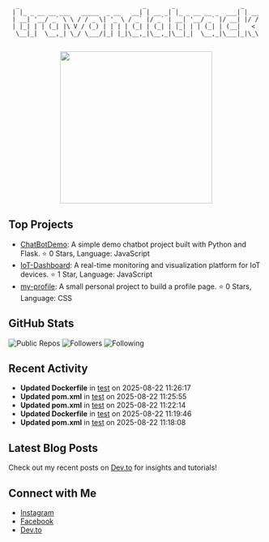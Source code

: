 ```
  _                                  _       _                  _    
 | |_ _ __ __ ___   _____  _ __   __| | __ _| |_ _ __ __ _  ___| | __
 | __| '__/ _` \ \ / / _ \| '_ \ / _` |/ _` | __| '__/ _` |/ __| |/ /
 | |_| | | (_| |\ V / (_) | | | | (_| | (_| | |_| | | (_| | (__|   < 
  \__|_|  \__,_| \_/ \___/|_| |_|\__,_|\__,_|\__|_|  \__,_|\___|_|\_\
                                                                     
```

<div align="center">
  <img src="https://media3.giphy.com/media/v1.Y2lkPTc5MGI3NjExdXg0OHExanoxazZ1a3R6Njlmc2ZtM3RkdzZkNGphdzV3a2RxNWQ0cyZlcD12MV9pbnRlcm5hbF9naWZfYnlfaWQmY3Q9Zw/DqiMTFxiXx0VaVZQbF/giphy.gif" width="300">
</div>

## Top Projects

- [ChatBotDemo](https://github.com/travondatrack/ChatBotDemo): A simple demo chatbot project built with Python and Flask. ⭐ 0 Stars, Language: JavaScript  
- [IoT-Dashboard](https://github.com/travondatrack/IoT-Dashboard): A real-time monitoring and visualization platform for IoT devices. ⭐ 1 Star, Language: JavaScript  
- [my-profile](https://github.com/travondatrack/my-profile): A small personal project to build a profile page. ⭐ 0 Stars, Language: CSS  

## GitHub Stats

![Public Repos](https://img.shields.io/badge/Public%20Repos-5-brightgreen) ![Followers](https://img.shields.io/badge/Followers-1-blue) ![Following](https://img.shields.io/badge/Following-1-orange)

## Recent Activity

- **Updated Dockerfile** in [test](https://github.com/travondatrack/test) on 2025-08-22 11:26:17  
- **Updated pom.xml** in [test](https://github.com/travondatrack/test) on 2025-08-22 11:25:55  
- **Updated pom.xml** in [test](https://github.com/travondatrack/test) on 2025-08-22 11:22:14  
- **Updated Dockerfile** in [test](https://github.com/travondatrack/test) on 2025-08-22 11:19:46  
- **Updated pom.xml** in [test](https://github.com/travondatrack/test) on 2025-08-22 11:18:08  

## Latest Blog Posts

Check out my recent posts on [Dev.to](https://dev.to/travondatrack) for insights and tutorials!

## Connect with Me

- [Instagram](https://www.instagram.com/ravsync/)  
- [Facebook](https://www.facebook.com/tinhuser/)  
- [Dev.to](https://dev.to/travondatrack)  
